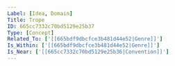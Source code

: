 ```yaml
---
Label: [Idea, Domain]
Title: Trope
ID: 665cc7332c70bd5129e25b37
Type: [Concept]
Related_To: ['[[665bdf9dbcfce3b481d44e52|Genre]]']
Is_Within: ['[[665bdf9dbcfce3b481d44e52|Genre]]']
Is_Near: ['[[665cc7332c70bd5129e25b36|Convention]]']
---
```


